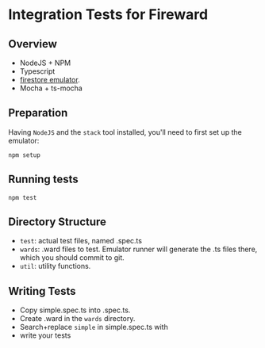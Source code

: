 # Integration Tests for Fireward

## Overview

- NodeJS + NPM
- Typescript
- [firestore emulator](https://firebase.google.com/docs/firestore/security/test-rules-emulator).
- Mocha + ts-mocha

## Preparation

Having `NodeJS` and the `stack` tool installed, you'll need to first set up the emulator:

`npm setup`

## Running tests

`npm test`

## Directory Structure

- `test`: actual test files, named <ward-name>.spec.ts
- `wards`: .ward files to test. Emulator runner will generate the .ts files there, which you should commit to git.
- `util`: utility functions.

## Writing Tests

- Copy simple.spec.ts into <my-ward>.spec.ts.
- Create <my-ward>.ward in the `wards` directory.
- Search+replace `simple` in simple.spec.ts with <my-ward>
- write your tests


